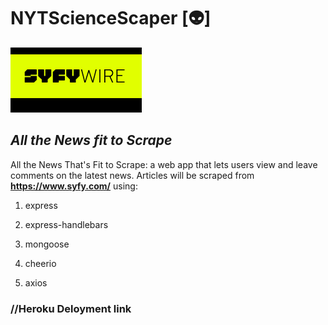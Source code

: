 # NYTScienceScaper [:alien:]

![Logo](https://github.com/ThePackPater/ScyFyScaper/blob/d87b4b4ebd21ac80f09f127d4204b29bb81a0f11/public/Logo.PNG)

## _All the  News fit to Scrape_

All the News That's Fit to Scrape: a web app that lets users view and leave comments on the latest news. Articles will be scraped from **<https://www.syfy.com/>** using:

1. express

2. express-handlebars

3. mongoose

4. cheerio

5. axios

### //Heroku Deloyment link